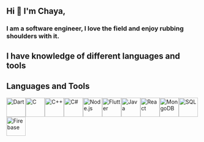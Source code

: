 ## Hi 👋 I'm Chaya,

### I am a software engineer, I love the field and enjoy rubbing shoulders with it.

## I have knowledge of different languages ​​and tools

## Languages and Tools

<img src="https://upload.wikimedia.org/wikipedia/commons/7/7e/Dart-logo.png" alt="Dart" width="50" height="50"><img src="https://upload.wikimedia.org/wikipedia/commons/1/18/C_Programming_Language.svg" alt="C" width="50" height="50"><img src="https://upload.wikimedia.org/wikipedia/commons/1/18/ISO_C%2B%2B_Logo.svg" alt="C++" width="50" height="50"><img src="https://upload.wikimedia.org/wikipedia/commons/4/4f/Csharp_Logo.png" alt="C#" width="50" height="50"><img src="https://upload.wikimedia.org/wikipedia/commons/d/d9/Node.js_logo.svg" alt="Node.js" width="50" height="50"><img src="https://upload.wikimedia.org/wikipedia/commons/1/17/Google-flutter-logo.png" alt="Flutter" width="50" height="50"><img src="https://upload.wikimedia.org/wikipedia/en/3/30/Java_programming_language_logo.svg" alt="Java" width="50" height="50"><img src="https://upload.wikimedia.org/wikipedia/commons/a/a7/React-icon.svg" alt="React" width="50" height="50"><img src="https://upload.wikimedia.org/wikipedia/commons/9/93/MongoDB_Logo.svg" alt="MongoDB" width="50" height="50"><img src="https://upload.wikimedia.org/wikipedia/commons/8/87/Sql_data_base_with_logo.png" alt="SQL" width="50" height="50"><img src="https://upload.wikimedia.org/wikipedia/commons/3/37/Firebase_Logo.svg" alt="Firebase" width="50" height="50">
